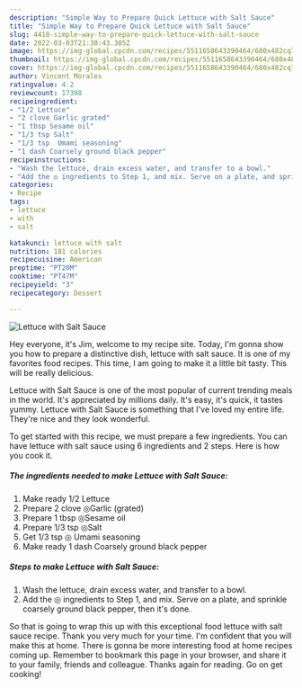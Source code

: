 ```yaml
---
description: "Simple Way to Prepare Quick Lettuce with Salt Sauce"
title: "Simple Way to Prepare Quick Lettuce with Salt Sauce"
slug: 4418-simple-way-to-prepare-quick-lettuce-with-salt-sauce
date: 2022-03-03T21:30:43.305Z
image: https://img-global.cpcdn.com/recipes/5511658643390464/680x482cq70/lettuce-with-salt-sauce-recipe-main-photo.jpg
thumbnail: https://img-global.cpcdn.com/recipes/5511658643390464/680x482cq70/lettuce-with-salt-sauce-recipe-main-photo.jpg
cover: https://img-global.cpcdn.com/recipes/5511658643390464/680x482cq70/lettuce-with-salt-sauce-recipe-main-photo.jpg
author: Vincent Morales
ratingvalue: 4.2
reviewcount: 17398
recipeingredient:
- "1/2 Lettuce"
- "2 clove Garlic grated"
- "1 tbsp Sesame oil"
- "1/3 tsp Salt"
- "1/3 tsp  Umami seasoning"
- "1 dash Coarsely ground black pepper"
recipeinstructions:
- "Wash the lettuce, drain excess water, and transfer to a bowl."
- "Add the ◎ ingredients to Step 1, and mix. Serve on a plate, and sprinkle coarsely ground black pepper, then it&#39;s done."
categories:
- Recipe
tags:
- lettuce
- with
- salt

katakunci: lettuce with salt 
nutrition: 181 calories
recipecuisine: American
preptime: "PT20M"
cooktime: "PT47M"
recipeyield: "3"
recipecategory: Dessert

---
```



![Lettuce with Salt Sauce](https://img-global.cpcdn.com/recipes/5511658643390464/680x482cq70/lettuce-with-salt-sauce-recipe-main-photo.jpg)

Hey everyone, it's Jim, welcome to my recipe site. Today, I'm gonna show you how to prepare a distinctive dish, lettuce with salt sauce. It is one of my favorites food recipes. This time, I am going to make it a little bit tasty. This will be really delicious.



Lettuce with Salt Sauce is one of the most popular of current trending meals in the world. It's appreciated by millions daily. It's easy, it's quick, it tastes yummy. Lettuce with Salt Sauce is something that I've loved my entire life. They're nice and they look wonderful.


To get started with this recipe, we must prepare a few ingredients. You can have lettuce with salt sauce using 6 ingredients and 2 steps. Here is how you cook it.

<!--inarticleads1-->

##### The ingredients needed to make Lettuce with Salt Sauce:

1. Make ready 1/2 Lettuce
1. Prepare 2 clove ◎Garlic (grated)
1. Prepare 1 tbsp ◎Sesame oil
1. Prepare 1/3 tsp ◎Salt
1. Get 1/3 tsp ◎ Umami seasoning
1. Make ready 1 dash Coarsely ground black pepper




<!--inarticleads2-->

##### Steps to make Lettuce with Salt Sauce:

1. Wash the lettuce, drain excess water, and transfer to a bowl.
1. Add the ◎ ingredients to Step 1, and mix. Serve on a plate, and sprinkle coarsely ground black pepper, then it&#39;s done.




So that is going to wrap this up with this exceptional food lettuce with salt sauce recipe. Thank you very much for your time. I'm confident that you will make this at home. There is gonna be more interesting food at home recipes coming up. Remember to bookmark this page in your browser, and share it to your family, friends and colleague. Thanks again for reading. Go on get cooking!
